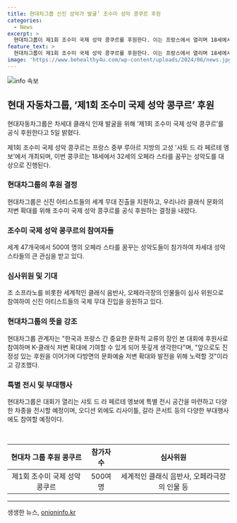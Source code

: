 ```yaml
---
title: 현대차그룹 신진 성악가 발굴’ 조수미 성악 콩쿠르 후원
categories:
  - News
excerpt: >
  현대차그룹이 제1회 조수미 국제 성악 콩쿠르를 후원한다. 이는 프랑스에서 열리며 18세에서 32세의 성악가를 대상으로 세계적인 심사위원들이 참여한다. 현대차그룹은 신진 아티스트들의 국제 무대 진출을 지원하고, K클래식의 확대와 발전을 위해 다방면의 노력을 약속했다. 대회장에는 현대차와 기아차 등의 전시 공간을 마련하고, 리사이틀과 갈라 콘서트 등의 다양한 행사도 예정되어 있다.
feature_text: >
  현대차그룹이 제1회 조수미 국제 성악 콩쿠르를 후원한다. 이는 프랑스에서 열리며 18세에서 32세의 성악가를 대상으로 세계적인 심사위원들이 참여한다. 현대차그룹은 신진 아티스트들의 국제 무대 진출을 지원하고, K클래식의 확대와 발전을 위해 다방면의 노력을 약속했다. 대회장에는 현대차와 기아차 등의 전시 공간을 마련하고, 리사이틀과 갈라 콘서트 등의 다양한 행사도 예정되어 있다.
image: 'https://www.behealthy4u.com/wp-content/uploads/2024/06/news.jpg'
---
```


<p><img src="https://www.behealthy4u.com/wp-content/uploads/2024/06/news.jpg" alt="info 속보" /></p>

<h2 data-ke-size="size26">현대 자동차그룹, ‘제1회 조수미 국제 성악 콩쿠르’ 후원</h2>

<p data-ke-size="size16">현대자동차그룹은 차세대 클래식 인재 발굴을 위해 ‘제1회 조수미 국제 성악 콩쿠르’를 공식 후원한다고 5일 밝혔다.</p>

<p data-ke-size="size16">제1회 조수미 국제 성악 콩쿠르는 프랑스 중부 루아르 지방의 고성 '샤토 드 라 페르테 엥보'에서 개최되며, 이번 콩쿠르는 18세에서 32세의 오페라 스타를 꿈꾸는 성악도를 대상으로 진행된다.</p>

<h3 data-ke-size="size22">현대차그룹의 후원 결정</h3>

<p data-ke-size="size16">현대차그룹은 신진 아티스트들의 세계 무대 진출을 지원하고, 우리나라 클래식 문화의 저변 확대를 위해 조수미 국제 성악 콩쿠르를 공식 후원하는 결정을 내렸다. </p>

<h3 data-ke-size="size22">조수미 국제 성악 콩쿠르의 참여자들</h3>

<p data-ke-size="size16">세계 47개국에서 500여 명의 오페라 스타를 꿈꾸는 성악도들이 참가하여 차세대 성악 스타들의 큰 관심을 받고 있다.</p>

<h3 data-ke-size="size22">심사위원 및 기대</h3>

<p data-ke-size="size16">조 소프라노를 비롯한 세계적인 클래식 음반사, 오페라극장의 인물들이 심사 위원으로 참여하여 신진 아티스트들의 국제 무대 진입을 응원하고 있다.</p>

<h3 data-ke-size="size22">현대차그룹의 뜻을 강조</h3>

<p data-ke-size="size16">현대차그룹 관계자는 "한국과 프랑스 간 중요한 문화적 교류의 장인 본 대회에 후원사로 참여하며 K-클래식 저변 확대에 기여할 수 있게 되어 뜻깊게 생각한다"며, "앞으로도 진정성 있는 후원을 이어가며 다방면의 문화예술 저변 확대와 발전을 위해 노력할 것"이라고 강조했다.</p>

<h3 data-ke-size="size22">특별 전시 및 부대행사</h3>

<p data-ke-size="size16">현대차그룹은 대회가 열리는 샤토 드 라 페르테 엥보에 특별 전시 공간을 마련하고 다양한 차종을 전시할 예정이며, 오디션 외에도 리사이틀, 갈라 콘서트 등의 다양한 부대행사에도 참여할 예정이다.</p>

<p data-ke-size="size16">&nbsp;</p>

<table>
    <thead>
        <tr>
            <th style="text-align: center;">현대차 그룹 후원 콩쿠르</th>
            <th style="text-align: center;">참가자 수</th>
            <th style="text-align: center;">심사위원</th>
        </tr>
    </thead>
    <tbody>
        <tr>
            <td style="text-align: center;">제1회 조수미 국제 성악 콩쿠르</td>
            <td style="text-align: center;">500여 명</td>
            <td style="text-align: center;">세계적인 클래식 음반사, 오페라극장의 인물 등</td>
        </tr>
    </tbody>
</table>

<p><hr></p>
생생한 뉴스, <a href="https://onioninfo.kr" rel="dofollow">onioninfo.kr</a>


